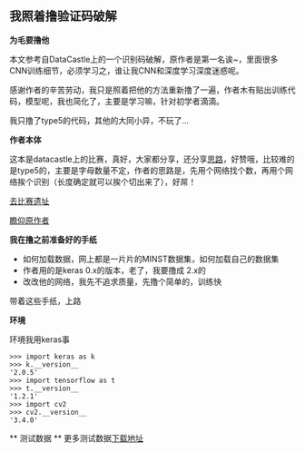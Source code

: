 
## 我照着撸验证码破解

**为毛要撸他**  

本文参考自DataCastle上的一个识别码破解，原作者是第一名诶~，里面很多CNN训练细节，必须学习之，谁让我CNN和深度学习深度迷惑呢。

感谢作者的辛苦劳动，我只是照着把他的方法重新撸了一遍，作者木有贴出训练代码，模型呢，我也简化了，主要是学习嘛，针对初学者滴滴。

我只撸了type5的代码，其他的大同小异，不玩了...

**作者本体**  

这本是datacastle上的比赛，真好，大家都分享，还分享[思路](http://blog.csdn.net/DataCastle/article/details/52148793)，好赞哦，比较难的是type5的，主要是字母数量不定，作者的思路是，先用个网络找个数，再用个网络挨个识别（长度确定就可以挨个切出来了），好屌！

[去比赛遗址](https://github.com/lllcho/CAPTCHA-breaking/tree/master/model)

[瞻仰原作者](https://github.com/lllcho/CAPTCHA-breaking)

**我在撸之前准备好的手纸**  

 - 如何加载数据，网上都是一片片的MINST数据集，如何加载自己的数据集
 - 作者用的是keras 0.x的版本，老了，我要撸成 2.x的
 - 改改他的网络，我先不追求质量，先撸个简单的，训练快
 
 
带着这些手纸，上路

**环境**

环境我用keras事

```
>>> import keras as k
>>> k.__version__
'2.0.5'
>>> import tensorflow as t
>>> t.__version__
'1.2.1'
>>> import cv2
>>> cv2.__version__
'3.4.0'
```

** 测试数据 **
更多测试数据[下载地址](http://pan.baidu.com/s/1hqk6rxa)
